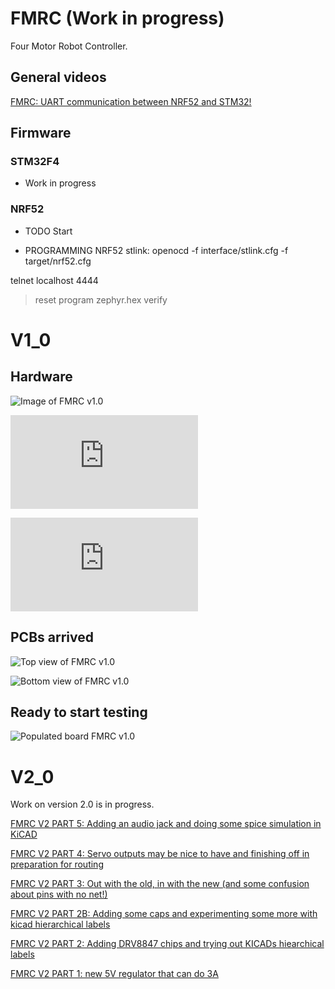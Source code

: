 # FMRC (Work in progress)
Four Motor Robot Controller.

## General videos

[FMRC: UART communication between NRF52 and STM32!](https://youtu.be/KaF7SMBezBs)

## Firmware

### STM32F4 
* Work in progress

### NRF52
* TODO Start

* PROGRAMMING NRF52 stlink:  openocd -f interface/stlink.cfg -f target/nrf52.cfg

telnet localhost 4444
 > reset 
 > program zephyr.hex verify 

# V1_0

## Hardware

![Image of FMRC v1.0](https://raw.githubusercontent.com/svenssonjoel/FMRC/master/Pictures/FMRC_1_0.jpg)

![Schematics of FMRC v1.0](https://raw.githubusercontent.com/svenssonjoel/FMRC/master/Pictures/schematics.pdf)

![whatgoeswhere FMRC v1.0](https://raw.githubusercontent.com/svenssonjoel/FMRC/master/Pictures/whatgoeswhere.pdf)

## PCBs arrived

![Top view of FMRC v1.0](https://raw.githubusercontent.com/svenssonjoel/FMRC/master/Pictures/top.jpg)

![Bottom view of FMRC v1.0](https://raw.githubusercontent.com/svenssonjoel/FMRC/master/Pictures/bot.jpg)

## Ready to start testing

![Populated board FMRC v1.0](https://raw.githubusercontent.com/svenssonjoel/FMRC/master/Pictures/board_populated.jpg)

# V2_0

Work on version 2.0 is in progress. 

[FMRC V2 PART 5: Adding an audio jack and doing some spice simulation in KiCAD](https://youtu.be/Df5hQqESk7Q)

[FMRC V2 PART 4: Servo outputs may be nice to have and finishing off in preparation for routing](https://youtu.be/peYSSjiu5AY)

[FMRC V2 PART 3: Out with the old, in with the new (and some confusion about pins with no net!)](https://youtu.be/iIYXo59sdyU)

[FMRC V2 PART 2B: Adding some caps and experimenting some more with kicad hierarchical labels](https://youtu.be/d1Me0BP48rM)

[FMRC V2 PART 2: Adding DRV8847 chips and trying out KICADs hiearchical labels](https://youtu.be/gP7LMV8jKK8)

[FMRC V2 PART 1: new 5V regulator that can do 3A](https://youtu.be/TqqdmnVX5Wo)

